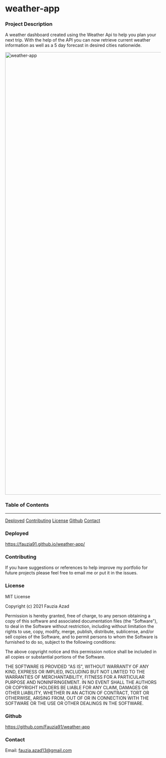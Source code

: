 # weather-app

### Project Description

A weather dashboard created using the Weather Api to help you plan your next trip. With the help of the API you can now retrieve current weather information as well as a 5 day forecast in desired cities nationwide.

<img width="1431" alt="weather-app" src="https://user-images.githubusercontent.com/123041731/228997264-171c14d4-ea6f-47af-abe4-78ba5635164c.png">
    
### Table of Contents
***

[Deployed](#deployed)
[Contributing](#contributing)
[License](#license)
[Github](#github)
[Contact](#contact) 

### Deployed

https://fauzia91.github.io/weather-app/


### Contributing

If you have suggestions or references to help improve my portfolio for future projects please feel free to email me or put it in the issues.  

### License

MIT License

Copyright (c) 2021 Fauzia Azad

Permission is hereby granted, free of charge, to any person obtaining a copy
of this software and associated documentation files (the "Software"), to deal
in the Software without restriction, including without limitation the rights
to use, copy, modify, merge, publish, distribute, sublicense, and/or sell
copies of the Software, and to permit persons to whom the Software is
furnished to do so, subject to the following conditions:

The above copyright notice and this permission notice shall be included in all
copies or substantial portions of the Software.

THE SOFTWARE IS PROVIDED "AS IS", WITHOUT WARRANTY OF ANY KIND, EXPRESS OR
IMPLIED, INCLUDING BUT NOT LIMITED TO THE WARRANTIES OF MERCHANTABILITY,
FITNESS FOR A PARTICULAR PURPOSE AND NONINFRINGEMENT. IN NO EVENT SHALL THE
AUTHORS OR COPYRIGHT HOLDERS BE LIABLE FOR ANY CLAIM, DAMAGES OR OTHER
LIABILITY, WHETHER IN AN ACTION OF CONTRACT, TORT OR OTHERWISE, ARISING FROM,
OUT OF OR IN CONNECTION WITH THE SOFTWARE OR THE USE OR OTHER DEALINGS IN THE
SOFTWARE.

### Github

https://github.com/Fauzia91/weather-app

### Contact

Email: fauzia.azad13@gmail.com
